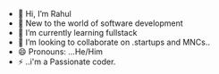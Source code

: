 - 👋 Hi, I’m Rahul
- 👀 New to the world of software development
- 🌱 I’m currently learning fullstack
- 💞️ I’m looking to collaborate on .startups and MNCs..
- 😄 Pronouns: ...He/Him
- ⚡  ..i'm a Passionate coder.


